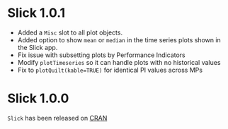 
# Slick 1.0.1

- Added a `Misc` slot to all plot objects. 
- Added option to show `mean` or `median` in the time series plots shown in the 
  Slick app.
- Fix issue with subsetting plots by Performance Indicators
- Modify `plotTimeseries` so it can handle plots with no historical values
- Fix to `plotQuilt(kable=TRUE)` for identical PI values across MPs

# Slick 1.0.0

`Slick` has been released on [CRAN](https://CRAN.R-project.org/package=Slick)
